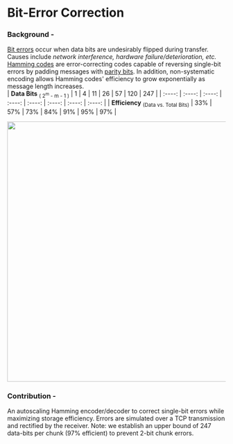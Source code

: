 # Bit-Error Correction
### Background -
[Bit errors](https://en.wikipedia.org/wiki/Error_detection_and_correction) occur when data bits are undesirably flipped during transfer. Causes include *network interference, hardware failure/deterioration, etc.* [Hamming codes](https://en.wikipedia.org/wiki/Hamming_code) are error-correcting codes capable of reversing single-bit errors by padding messages with [parity bits](https://en.wikipedia.org/wiki/Parity_bit). In addition, non-systematic encoding allows Hamming codes' efficiency to grow exponentially as message length increases.
<br>
| **Data Bits** <sub>( 2<sup>m</sup> - m - 1 )</sub> | 1 | 4 | 11 | 26 | 57 | 120 | 247 |
| :----: | :----: | :----: | :----: | :----: | :----: | :----: | :----: |
| **Efficiency** <sub>(Data vs. Total Bits)</sub> | 33% | 57% | 73% | 84% | 91% | 95% | 97% |

<img src="https://www.gaussianwaves.com/gaussianwaves/wp-content/uploads/2020/07/Systematic-and-non-systematic-encoding.png" width="600"></img>
<br>
### Contribution -
An autoscaling Hamming encoder/decoder to correct single-bit errors while maximizing storage efficiency. Errors are simulated over a TCP transmission and rectified by the receiver. Note: we establish an upper bound of 247 data-bits per chunk (97% efficient) to prevent 2-bit chunk errors.
